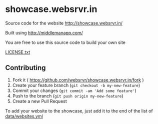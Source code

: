 showcase.websrvr.in
===================

Source code for the website http://showcase.websrvr.in/

Built using http://middlemanapp.com/

You are free to use this source code to build your own site

[LICENSE.txt](LICENSE.txt)

## Contributing

1. Fork it ( https://github.com/websrvr/showcase.websrvr.in/fork )
2. Create your feature branch (`git checkout -b my-new-feature`)
3. Commit your changes (`git commit -am 'Add some feature'`)
4. Push to the branch (`git push origin my-new-feature`)
5. Create a new Pull Request

To add your website to the showcase, just add it to the end of the list of
[data/websites.yml](data/websites.yml)

